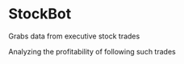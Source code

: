 # StockBot
Grabs data from executive stock trades

Analyzing the profitability of following such trades 